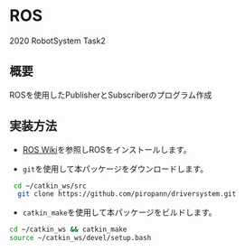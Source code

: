 # ROS
2020 RobotSystem Task2

## 概要
ROSを使用したPublisherとSubscriberのプログラム作成

## 実装方法

- [ROS Wiki](http://wiki.ros.org/ja/kinetic/Installation/Ubuntu)を参照しROSをインストールします。

- `git`を使用して本パッケージをダウンロードします。

```bash
 cd ~/catkin_ws/src
  git clone https://github.com/piropann/driversystem.git
  ```
  
  - `catkin_make`を使用して本パッケージをビルドします。

  ```bash
  cd ~/catkin_ws && catkin_make
  source ~/catkin_ws/devel/setup.bash
  ```
  
